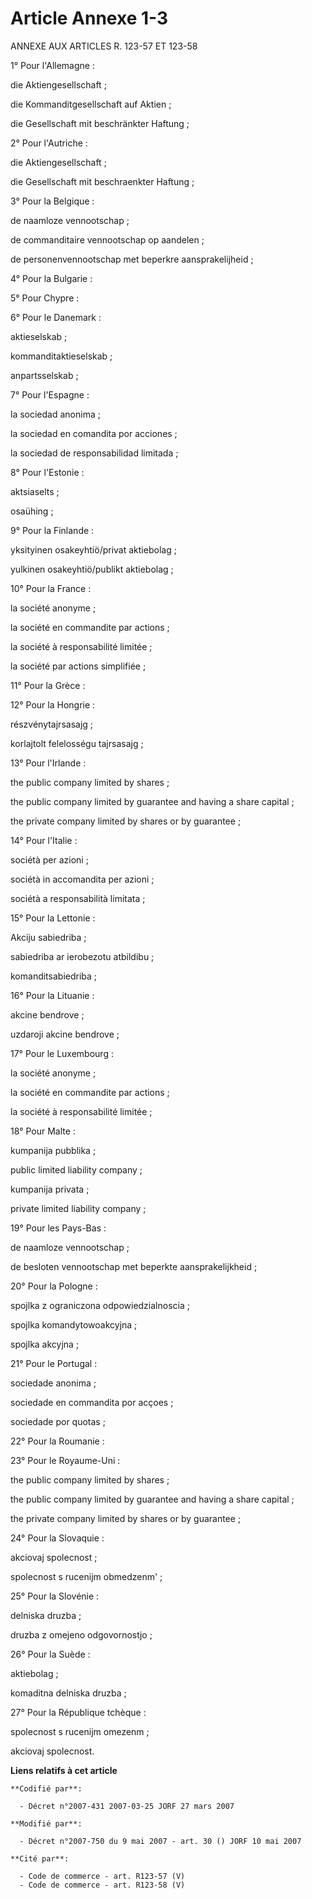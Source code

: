 # Article Annexe 1-3

ANNEXE AUX ARTICLES R. 123-57 ET 123-58

1° Pour l'Allemagne :

die Aktiengesellschaft ;

die Kommanditgesellschaft auf Aktien ;

die Gesellschaft mit beschränkter Haftung ;

2° Pour l'Autriche :

die Aktiengesellschaft ;

die Gesellschaft mit beschraenkter Haftung ;

3° Pour la Belgique :

de naamloze vennootschap ;

de commanditaire vennootschap op aandelen ;

de personenvennootschap met beperkre aansprakelijheid ;

4° Pour la Bulgarie :

5° Pour Chypre :

6° Pour le Danemark :

aktieselskab ;

kommanditaktieselskab ;

anpartsselskab ;

7° Pour l'Espagne :

la sociedad anonima ;

la sociedad en comandita por acciones ;

la sociedad de responsabilidad limitada ;

8° Pour l'Estonie :

aktsiaselts ;

osaühing ;

9° Pour la Finlande :

yksityinen osakeyhtiö/privat aktiebolag ;

yulkinen osakeyhtiö/publikt aktiebolag ;

10° Pour la France :

la société anonyme ;

la société en commandite par actions ;

la société à responsabilité limitée ;

la société par actions simplifiée ;

11° Pour la Grèce :

12° Pour la Hongrie :

részvénytajrsasajg ;

korlajtolt felelosségu tajrsasajg ;

13° Pour l'Irlande :

the public company limited by shares ;

the public company limited by guarantee and having a share capital ;

the private company limited by shares or by guarantee ;

14° Pour l'Italie :

sociétà per azioni ;

sociétà in accomandita per azioni ;

sociétà a responsabilità limitata ;

15° Pour la Lettonie :

Akciju sabiedriba ;

sabiedriba ar ierobezotu atbildibu ;

komanditsabiedriba ;

16° Pour la Lituanie :

akcine bendrove ;

uzdaroji akcine bendrove ;

17° Pour le Luxembourg :

la société anonyme ;

la société en commandite par actions ;

la société à responsabilité limitée ;

18° Pour Malte :

kumpanija pubblika ;

public limited liability company ;

kumpanija privata ;

private limited liability company ;

19° Pour les Pays-Bas :

de naamloze vennootschap ;

de besloten vennootschap met beperkte aansprakelijkheid ;

20° Pour la Pologne :

spojlka z ograniczona odpowiedzialnoscia ;

spojlka komandytowoakcyjna ;

spojlka akcyjna ;

21° Pour le Portugal :

sociedade anonima ;

sociedade en commandita por acçoes ;

sociedade por quotas ;

22° Pour la Roumanie :

23° Pour le Royaume-Uni :

the public company limited by shares ;

the public company limited by guarantee and having a share capital ;

the private company limited by shares or by guarantee ;

24° Pour la Slovaquie :

akciovaj spolecnost ;

spolecnost s rucenijm obmedzenm' ;

25° Pour la Slovénie :

delniska druzba ;

druzba z omejeno odgovornostjo ;

26° Pour la Suède :

aktiebolag ;

komaditna delniska druzba ;

27° Pour la République tchèque :

spolecnost s rucenijm omezenm ;

akciovaj spolecnost.

**Liens relatifs à cet article**

	**Codifié par**:

	  - Décret n°2007-431 2007-03-25 JORF 27 mars 2007

	**Modifié par**:

	  - Décret n°2007-750 du 9 mai 2007 - art. 30 () JORF 10 mai 2007

	**Cité par**:

	  - Code de commerce - art. R123-57 (V)
	  - Code de commerce - art. R123-58 (V)
